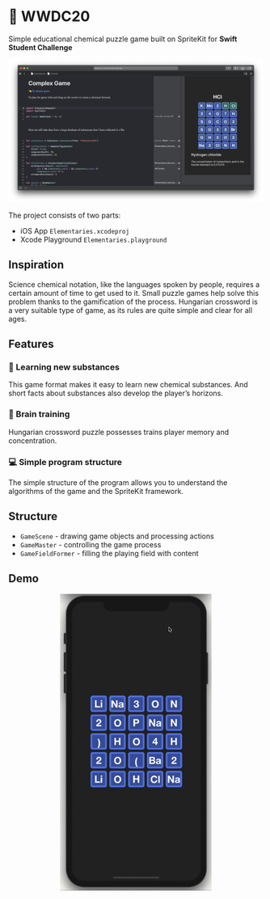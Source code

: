 #  WWDC20 

Simple educational chemical puzzle game built on SpriteKit for **Swift Student Challenge**

<p align="center">
  <img src="https://github.com/bestK1ngArthur/WWDC20/blob/master/Resources/Screenshot.png" alt="Screenshot"/>
</p>

The project consists of two parts:
 * iOS App `Elementaries.xcodeproj`
 * Xcode Playground `Elementaries.playground`

## Inspiration

Science chemical notation, like the languages spoken by people, requires a certain amount of time to get used to it. Small puzzle games help solve this problem thanks to the gamification of the process. Hungarian crossword is a very suitable type of game, as its rules are quite simple and clear for all ages.

## Features

### 🔬 Learning new substances

This game format makes it easy to learn new chemical substances. And short facts about substances also develop the player’s horizons.

### 🧠 Brain training

Hungarian crossword puzzle possesses trains player memory and concentration.

### 💻 Simple program structure

The simple structure of the program allows you to understand the algorithms of the game and the SpriteKit framework.

## Structure

* `GameScene` - drawing game objects and processing actions
* `GameMaster` - controlling the game process
* `GameFieldFormer` - filling the playing field with content

## Demo

<p align="center">
  <img width=300 src="https://github.com/bestK1ngArthur/WWDC20/blob/master/Resources/Demo.gif" alt="Demo"/>
</p>
